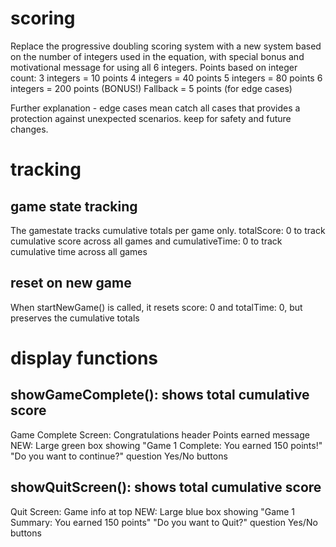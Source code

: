 # scoring
Replace the progressive doubling scoring system with a new system based on the number of integers used in the equation, with special bonus and motivational message for using all 6 integers.
Points based on integer count:
3 integers = 10 points
4 integers = 40 points
5 integers = 80 points
6 integers = 200 points (BONUS!)
Fallback = 5 points (for edge cases)

Further explanation - edge cases mean catch all cases that provides a protection against unexpected scenarios.  keep for safety and future changes.

# tracking
## game state tracking
The gamestate tracks cumulative totals per game only.
totalScore: 0 to track cumulative score across all games
and cumulativeTime: 0 to track cumulative time across all games
## reset on new game
When startNewGame() is called, it resets score: 0 and totalTime: 0, but preserves the cumulative totals

# display functions
## showGameComplete(): shows total cumulative score
Game Complete Screen:
Congratulations header
Points earned message
NEW: Large green box showing "Game 1 Complete: You earned 150 points!"
"Do you want to continue?" question
Yes/No buttons
## showQuitScreen(): shows total cumulative score
Quit Screen:
Game info at top
NEW: Large blue box showing "Game 1 Summary: You earned 150 points"
"Do you want to Quit?" question
Yes/No buttons